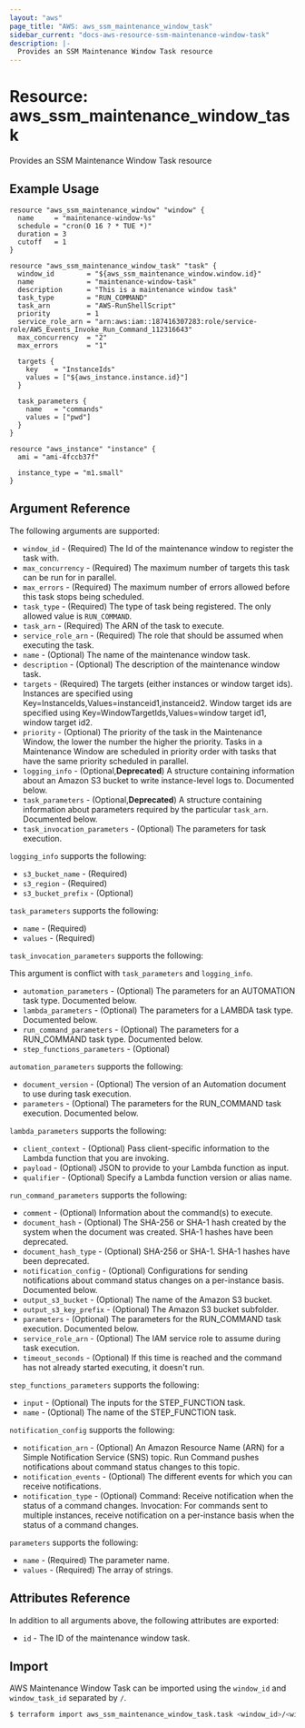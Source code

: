 ```yaml
---
layout: "aws"
page_title: "AWS: aws_ssm_maintenance_window_task"
sidebar_current: "docs-aws-resource-ssm-maintenance-window-task"
description: |-
  Provides an SSM Maintenance Window Task resource
---
```


# Resource: aws_ssm_maintenance_window_task

Provides an SSM Maintenance Window Task resource

## Example Usage

```hcl
resource "aws_ssm_maintenance_window" "window" {
  name     = "maintenance-window-%s"
  schedule = "cron(0 16 ? * TUE *)"
  duration = 3
  cutoff   = 1
}

resource "aws_ssm_maintenance_window_task" "task" {
  window_id        = "${aws_ssm_maintenance_window.window.id}"
  name             = "maintenance-window-task"
  description      = "This is a maintenance window task"
  task_type        = "RUN_COMMAND"
  task_arn         = "AWS-RunShellScript"
  priority         = 1
  service_role_arn = "arn:aws:iam::187416307283:role/service-role/AWS_Events_Invoke_Run_Command_112316643"
  max_concurrency  = "2"
  max_errors       = "1"

  targets {
    key    = "InstanceIds"
    values = ["${aws_instance.instance.id}"]
  }

  task_parameters {
    name   = "commands"
    values = ["pwd"]
  }
}

resource "aws_instance" "instance" {
  ami = "ami-4fccb37f"

  instance_type = "m1.small"
}
```

## Argument Reference

The following arguments are supported:

* `window_id` - (Required) The Id of the maintenance window to register the task with.
* `max_concurrency` - (Required) The maximum number of targets this task can be run for in parallel.
* `max_errors` - (Required) The maximum number of errors allowed before this task stops being scheduled.
* `task_type` - (Required) The type of task being registered. The only allowed value is `RUN_COMMAND`.
* `task_arn` - (Required) The ARN of the task to execute.
* `service_role_arn` - (Required) The role that should be assumed when executing the task.
* `name` - (Optional) The name of the maintenance window task.
* `description` - (Optional) The description of the maintenance window task.
* `targets` - (Required) The targets (either instances or window target ids). Instances are specified using Key=InstanceIds,Values=instanceid1,instanceid2. Window target ids are specified using Key=WindowTargetIds,Values=window target id1, window target id2.
* `priority` - (Optional) The priority of the task in the Maintenance Window, the lower the number the higher the priority. Tasks in a Maintenance Window are scheduled in priority order with tasks that have the same priority scheduled in parallel.
* `logging_info` - (Optional,**Deprecated**) A structure containing information about an Amazon S3 bucket to write instance-level logs to. Documented below.
* `task_parameters` - (Optional,**Deprecated**) A structure containing information about parameters required by the particular `task_arn`. Documented below.
* `task_invocation_parameters` - (Optional) The parameters for task execution.

`logging_info` supports the following:

* `s3_bucket_name` - (Required)
* `s3_region` - (Required)
* `s3_bucket_prefix` - (Optional)

`task_parameters` supports the following:

* `name` - (Required)
* `values` - (Required)

`task_invocation_parameters` supports the following:

This argument is conflict with `task_parameters` and `logging_info`.

* `automation_parameters` - (Optional) The parameters for an AUTOMATION task type. Documented below.
* `lambda_parameters` - (Optional) The parameters for a LAMBDA task type. Documented below.
* `run_command_parameters` - (Optional) The parameters for a RUN_COMMAND task type. Documented below.
* `step_functions_parameters` - (Optional)

`automation_parameters` supports the following:

* `document_version` - (Optional) The version of an Automation document to use during task execution.
* `parameters` - (Optional) The parameters for the RUN_COMMAND task execution. Documented below.

`lambda_parameters` supports the following:

* `client_context` - (Optional) Pass client-specific information to the Lambda function that you are invoking.
* `payload` - (Optional) JSON to provide to your Lambda function as input.
* `qualifier` - (Optional) Specify a Lambda function version or alias name.

`run_command_parameters` supports the following:

* `comment` - (Optional) Information about the command(s) to execute.
* `document_hash` - (Optional) The SHA-256 or SHA-1 hash created by the system when the document was created. SHA-1 hashes have been deprecated.
* `document_hash_type` - (Optional) SHA-256 or SHA-1. SHA-1 hashes have been deprecated.
* `notification_config` - (Optional) Configurations for sending notifications about command status changes on a per-instance basis. Documented below.
* `output_s3_bucket` - (Optional) The name of the Amazon S3 bucket.
* `output_s3_key_prefix` - (Optional) The Amazon S3 bucket subfolder.
* `parameters` - (Optional) The parameters for the RUN_COMMAND task execution. Documented below.
* `service_role_arn` - (Optional) The IAM service role to assume during task execution.
* `timeout_seconds` - (Optional) If this time is reached and the command has not already started executing, it doesn't run.

`step_functions_parameters` supports the following:

* `input` - (Optional) The inputs for the STEP_FUNCTION task.
* `name` - (Optional) The name of the STEP_FUNCTION task.

`notification_config` supports the following:

* `notification_arn` - (Optional) An Amazon Resource Name (ARN) for a Simple Notification Service (SNS) topic. Run Command pushes notifications about command status changes to this topic.
* `notification_events` - (Optional) The different events for which you can receive notifications.
* `notification_type` - (Optional) Command: Receive notification when the status of a command changes. Invocation: For commands sent to multiple instances, receive notification on a per-instance basis when the status of a command changes.

`parameters` supports the following:

* `name` - (Required) The parameter name.
* `values` - (Required) The array of strings.

## Attributes Reference

In addition to all arguments above, the following attributes are exported:

* `id` - The ID of the maintenance window task.

## Import

AWS Maintenance Window Task can be imported using the `window_id` and `window_task_id` separated by `/`.

```sh
$ terraform import aws_ssm_maintenance_window_task.task <window_id>/<window_task_id>
```
